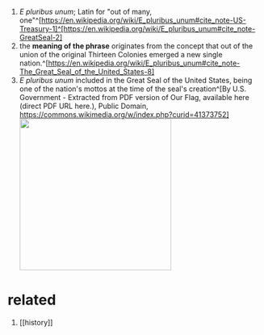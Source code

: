 1. *E pluribus unum*; Latin for "out of many, one"^[https://en.wikipedia.org/wiki/E_pluribus_unum#cite_note-US-Treasury-1]^[https://en.wikipedia.org/wiki/E_pluribus_unum#cite_note-GreatSeal-2]
2. the **meaning of the phrase** originates from the concept that out of the union of the original Thirteen Colonies emerged a new single nation.^[https://en.wikipedia.org/wiki/E_pluribus_unum#cite_note-The_Great_Seal_of_the_United_States-8]
3. *E pluribus unum* included in the Great Seal of the United States, being one of the nation's mottos at the time of the seal's creation^[By U.S. Government - Extracted from PDF version of Our Flag, available here (direct PDF URL here.), Public Domain, https://commons.wikimedia.org/w/index.php?curid=41373752]
	<img src="https://upload.wikimedia.org/wikipedia/commons/5/5c/Great_Seal_of_the_United_States_%28obverse%29.svg" width="300" />
	
# related
1. [[history]]